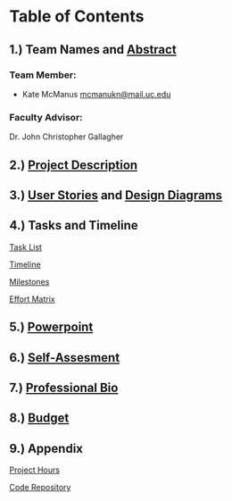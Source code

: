 # Table of Contents

## 1.) Team Names and [Abstract](https://github.com/KateMcManus/SeniorDesign/blob/master/Assignments%20Fall%202021/Abstract.md)

### Team Member:
 * Kate McManus mcmanukn@mail.uc.edu

### Faculty Advisor:
Dr. John Christopher Gallagher

## 2.) [Project Description](https://github.com/KateMcManus/SeniorDesign/blob/master/Assignments%20Fall%202021/ProjectDescription.md)

## 3.) [User Stories](https://github.com/KateMcManus/SeniorDesign/blob/master/Assignments%20Fall%202021/User_Stories.md) and [Design Diagrams](https://github.com/KateMcManus/SeniorDesign/tree/master/Assignments%20Fall%202021/Design%20Documents)

## 4.) Tasks and Timeline
[Task List](https://github.com/KateMcManus/SeniorDesign/blob/master/Assignments%20Fall%202021/Task_list.md)

[Timeline](https://github.com/KateMcManus/SeniorDesign/blob/master/Assignments%20Fall%202021/Timeline.md)

[Milestones](https://github.com/KateMcManus/SeniorDesign/blob/master/Assignments%20Fall%202021/Milestones.md)

[Effort Matrix](https://github.com/KateMcManus/SeniorDesign/blob/master/Assignments%20Fall%202021/EffortMatrix.png)

## 5.) [Powerpoint](https://github.com/KateMcManus/SeniorDesign/blob/master/Assignments%20Fall%202021/Senior%20Project%20Powerpoint.pptx)

## 6.) [Self-Assesment](https://github.com/KateMcManus/SeniorDesign/blob/master/Assignments%20Fall%202021/Individual%20Capstone%20Assessment.docx)

## 7.) [Professional Bio](https://github.com/KateMcManus/SeniorDesign/blob/master/McManus_Professional_Bio.md)

## 8.) [Budget](https://github.com/KateMcManus/SeniorDesign/blob/master/Assignments%20Fall%202021/Budget.md)

## 9.) Appendix
[Project Hours](https://github.com/KateMcManus/SeniorDesign/blob/master/Assignments%20Fall%202021/ProjectHours.md)

[Code Repository](https://github.com/KateMcManus/EMCGUI)
